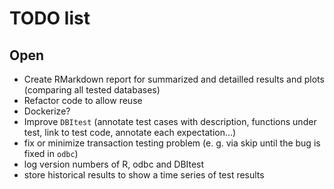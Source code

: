# TODO list

## Open

- Create RMarkdown report for summarized and detailled results and plots (comparing all tested databases)
- Refactor code to allow reuse
- Dockerize?
- Improve `DBItest` (annotate test cases with description, functions under test, link to test code,
  annotate each expectation...)
- fix or minimize transaction testing problem (e. g. via skip until the bug is fixed in `odbc`)
- log version numbers of R, odbc and DBItest
- store historical results to show a time series of test results

